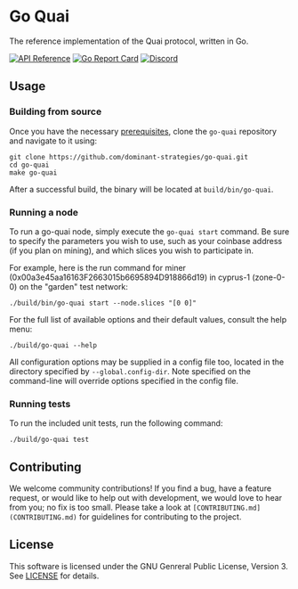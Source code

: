 # Go Quai
The reference implementation of the Quai protocol, written in Go.

[![API Reference](
https://camo.githubusercontent.com/915b7be44ada53c290eb157634330494ebe3e30a/68747470733a2f2f676f646f632e6f72672f6769746875622e636f6d2f676f6c616e672f6764646f3f7374617475732e737667
)](https://pkg.go.dev/github.com/dominant-strategies/go-quai/common)
[![Go Report Card](https://goreportcard.com/badge/github.com/dominant-strategies/go-quai)](https://goreportcard.com/report/github.com/dominant-strategies/go-quai)
[![Discord](https://img.shields.io/badge/discord-join%20chat-blue.svg)](https://discord.gg/s8y8asPwNC)

## Usage
### Building from source
Once you have the necessary [prerequisites](#prerequisites), clone the `go-quai` repository and navigate to it using:

```shell
git clone https://github.com/dominant-strategies/go-quai.git
cd go-quai
make go-quai
```

After a successful build, the binary will be located at `build/bin/go-quai`.

### Running a node
To run a go-quai node, simply execute the `go-quai start` command. Be sure to specify the parameters you wish to use, such as your coinbase address (if you plan on mining), and which slices you wish to participate in.

For example, here is the run command for miner (0x00a3e45aa16163F2663015b6695894D918866d19) in cyprus-1 (zone-0-0) on the "garden" test network:
```shell
./build/bin/go-quai start --node.slices "[0 0]"
```

For the full list of available options and their default values, consult the help menu:
```shell
./build/go-quai --help
```

All configuration options may be supplied in a config file too, located in the directory specified by `--global.config-dir`. Note specified on the command-line will override options specified in the config file.

### Running tests
To run the included unit tests, run the following command:
```
./build/go-quai test
```

## Contributing
We welcome community contributions! If you find a bug, have a feature request, or would like to help out with development, we would love to hear from you; no fix is too small. Please take a look at `[CONTRIBUTING.md](CONTRIBUTING.md)` for guidelines for contributing to the project. 

## License
This software is licensed under the GNU Genreral Public License, Version 3. See [LICENSE](LICENSE) for details.

